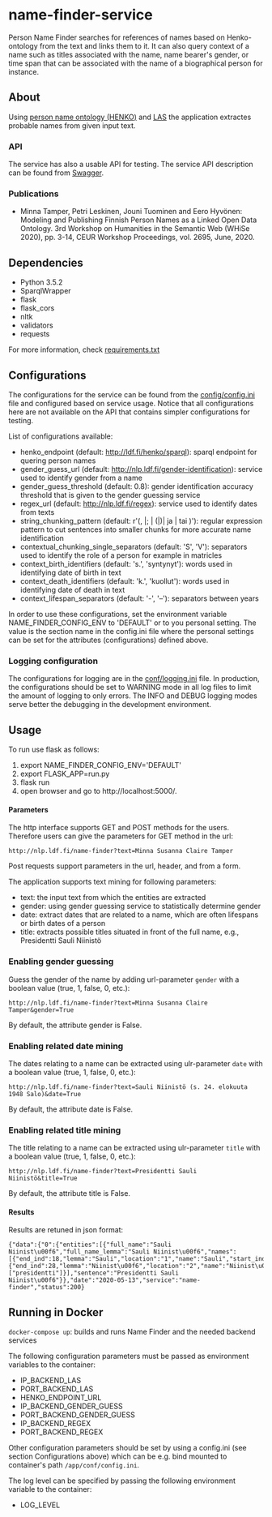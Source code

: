 # name-finder-service

Person Name Finder searches for references of names based on Henko-ontology from the text and links them to it. It can also query context of a name such as titles associated with the name, name bearer's gender, or time span that can be associated with the name of a biographical person for instance.

## About

Using [person name ontology (HENKO)](http://light.onki.fi/henko/en/) and [LAS](http://demo.seco.tkk.fi/las/) the application extractes probable names from given input text.

### API

The service has also a usable API for testing. The service API description can be found from [Swagger](https://app.swaggerhub.com/apis-docs/SeCo/nlp.ldf.fi/1.0.0#/name-finder/).

### Publications

* Minna Tamper, Petri Leskinen, Jouni Tuominen and Eero Hyvönen: Modeling and Publishing Finnish Person Names as a Linked Open Data Ontology. 3rd Workshop on Humanities in the Semantic Web (WHiSe 2020), pp. 3-14, CEUR Workshop Proceedings, vol. 2695, June, 2020.


## Dependencies

* Python 3.5.2
* SparqlWrapper
* flask
* flask_cors
* nltk
* validators
* requests

For more information, check [requirements.txt](requirements.txt)

## Configurations

The configurations for the service can be found from the [config/config.ini](config/config.ini) file and configured based on service usage. Notice that all configurations here are not available on the API that contains simpler configurations for testing.

List of configurations available:

* henko_endpoint (default: http://ldf.fi/henko/sparql): sparql endpoint for quering person names
* gender_guess_url (default: http://nlp.ldf.fi/gender-identification): service used to identify gender from a name
* gender_guess_threshold (default: 0.8): gender identification accuracy threshold that is given to the gender guessing service
* regex_url (default: http://nlp.ldf.fi/regex): service used to identify dates from texts
* string_chunking_pattern (default: r'(, |; | \(|\)| ja | tai )'): regular expression pattern to cut sentences into smaller chunks for more accurate name identification
* contextual_chunking_single_separators (default: 'S', 'V'): separators used to identify the role of a person for example in matricles
* context_birth_identifiers (default: 's.', 'syntynyt'): words used in identifying date of birth in text
* context_death_identifiers (default: 'k.', 'kuollut'): words used in identifying date of death in text
* context_lifespan_separators (default: '-', '–'): separators between years

In order to use these configurations, set the environment variable NAME_FINDER_CONFIG_ENV to 'DEFAULT' or to you personal setting. The value is the section name in the config.ini file where the personal settings can be set for the attributes (configurations) defined above.

### Logging configuration

The configurations for logging are in the [conf/logging.ini](conf/logging.ini) file. In production, the configurations should be set to WARNING mode in all log files to limit the amount of logging to only errors. The INFO and DEBUG logging modes serve better the debugging in the development environment.

## Usage

To run use flask as follows:

1. export NAME_FINDER_CONFIG_ENV='DEFAULT'
2. export FLASK_APP=run.py
3. flask run
4. open browser and go to http://localhost:5000/.

#### Parameters

The http interface supports GET and POST methods for the users. Therefore users can give the parameters for GET method in the url:

```
http://nlp.ldf.fi/name-finder?text=Minna Susanna Claire Tamper
```
Post requests support parameters in the url, header, and from a form.

The application supports text mining for following parameters:
* text: the input text from which the entities are extracted
* gender: using gender guessing service to statistically determine gender
* date: extract dates that are related to a name, which are often lifespans or birth dates of a person
* title: extracts possible titles situated in front of the full name, e.g., Presidentti Sauli Niinistö

### Enabling gender guessing

Guess the gender of the name by adding url-parameter ```gender``` with a boolean value (true, 1, false, 0, etc.):

```
http://nlp.ldf.fi/name-finder?text=Minna Susanna Claire Tamper&gender=True
```

By default, the attribute gender is False.

### Enabling related date mining

The dates relating to a name can be extracted using ulr-parameter ```date``` with a boolean value (true, 1, false, 0, etc.):

```
http://nlp.ldf.fi/name-finder?text=Sauli Niinistö (s. 24. elokuuta 1948 Salo)&date=True
```

By default, the attribute date is False.

### Enabling related title mining

The title relating to a name can be extracted using ulr-parameter ```title``` with a boolean value (true, 1, false, 0, etc.):

```
http://nlp.ldf.fi/name-finder?text=Presidentti Sauli Niinistö&title=True
```

By default, the attribute title is False.

#### Results

Results are retuned in json format:

```
{"data":{"0":{"entities":[{"full_name":"Sauli Niinist\u00f6","full_name_lemma":"Sauli Niinist\u00f6","names":[{"end_ind":18,"lemma":"Sauli","location":"1","name":"Sauli","start_ind":13,"type":"Etunimi","uri":"http://ldf.fi/henko/n233"},{"end_ind":28,"lemma":"Niinist\u00f6","location":"2","name":"Niinist\u00f6","start_ind":20,"type":"Sukunimi","uri":"http://ldf.fi/henko/n22872"}],"titles":["presidentti"]}],"sentence":"Presidentti Sauli Niinist\u00f6"}},"date":"2020-05-13","service":"name-finder","status":200}
```

## Running in Docker

`docker-compose up`: builds and runs Name Finder and the needed backend services

The following configuration parameters must be passed as environment variables to the container:

* IP_BACKEND_LAS
* PORT_BACKEND_LAS
* HENKO_ENDPOINT_URL
* IP_BACKEND_GENDER_GUESS
* PORT_BACKEND_GENDER_GUESS
* IP_BACKEND_REGEX
* PORT_BACKEND_REGEX

Other configuration parameters should be set by using a config.ini (see section Configurations above) which can be e.g. bind mounted to container's path `/app/conf/config.ini`.

The log level can be specified by passing the following environment variable to the container:

* LOG_LEVEL
